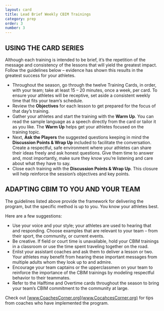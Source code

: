 ```yaml
---
layout: card
title: Lead Brief Weekly CBIM Trainings
category: prep
order: 3
number: 3
---
```


USING THE CARD SERIES
---------------------

Although each training is intended to be  brief, it’s the repetition of the message and consistency of the lessons that will yield the greatest impact. Follow the guidelines below – evidence has shown this results in the greatest success for your athletes.

- Throughout the season, go through the twelve Training Cards, in order, with your team; take at least 15 – 20 minutes, once a  week, per card. To ensure your athletes will be receptive, set aside a consistent weekly time that fits your team’s schedule.
- Review the **Objectives** for each lesson to get prepared for the focus of that day’s training. 
- Gather your athletes and start the training with the **Warm Up**. You can read the sample language as a speech directly from the card or tailor it as you like. The **Warm Up** helps get your athletes focused on the training topic.
- Next, **Ask the Players** the suggested questions keeping in mind the **Discussion Points & Wrap Up** included to facilitate the conversation. Create a respectful, safe environment where your  athletes can share their ideas freely and ask honest questions. Give them time to answer and, most importantly, make sure they know you’re listening and care about what they have to say.
- Close each training with the **Discussion Points & Wrap Up**. This closure will help reinforce the session’s objectives and key points.

ADAPTING CBIM TO YOU AND YOUR TEAM
----------------------------------

The guidelines listed above provide the framework for delivering the program, but the specific method is up to you. You know your athletes best. 

Here are a few suggestions:

- Use your voice and your style; your athletes are used to hearing that and responding. Choose examples that are relevant to your team – from their sport, the community, or current events.
- Be creative. If field or court time is unavailable, hold your CBIM trainings in a classroom or use the time spent traveling together on the road.
- Enlist your assistant coaches and ask them to deliver a lesson or two. Your athletes may benefit from hearing these important messages from multiple adults whom they look up to and admire. 
- Encourage your team captains or the upperclassmen on your team to reinforce the importance of the CBIM trainings by modeling respectful behavior to their teammates. 
- Refer to the Halftime and Overtime cards throughout the season to bring your team’s CBIM commitment to the community at large.

Check out [www.CoachesCorner.org](www.CocahcesCorner.org) for tips from coaches who have implemented the program.